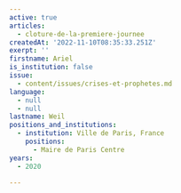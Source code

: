 ```yaml
---
active: true
articles:
  - cloture-de-la-premiere-journee
createdAt: '2022-11-10T08:35:33.251Z'
exerpt: ''
firstname: Ariel
is_institution: false
issue:
  - content/issues/crises-et-prophetes.md
language:
  - null
  - null
lastname: Weil
positions_and_institutions:
  - institution: Ville de Paris, France
    positions:
      - Maire de Paris Centre
years:
  - 2020

---
```

